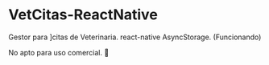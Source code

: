# VetCitas-ReactNative
Gestor para ]citas de Veterinaria. react-native AsyncStorage. (Funcionando)

No apto para uso comercial. :wave:
